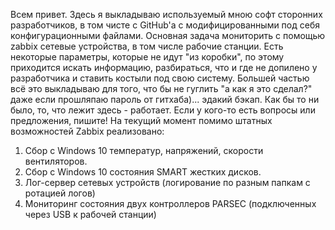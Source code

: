Всем привет. Здесь я выкладываю используемый мною софт сторонних разработчиков, в том чисте с GitHub'a с модифицированными под себя конфигурационными файлами.
Основная задача мониторить с помощью zabbix сетевые устройства, в том числе рабочие станции.
Есть некоторые параметры, которые не идут "из коробки", по этому приходится искать информацию, разбираться, что и где не допилено у разработчика и ставить костыли под свою систему.
Большей частью всё это выкладываю для того, что бы не гуглить "а как я это сделал?" даже если прошляпаю пароль от гитхаба)... эдакий бэкап.
Как бы то ни было, то, что лежит здесь - работает.
Если у кого-то есть вопросы или предложения, пишите!
На текущий момент помимо штатных возможностей Zabbix реализовано:
1. Сбор с Windows 10 температур, напряжений, скорости вентиляторов.
2. Сбор с Windows 10 состояния SMART жестких дисков.
3. Лог-сервер сетевых устройств (логирование по разным папкам с ротацией логов)
4. Мониторинг состояния двух контроллеров PARSEC (подключенных через USB к рабочей станции)
